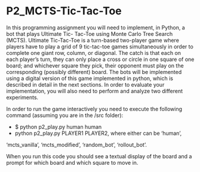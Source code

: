 # P2_MCTS-Tic-Tac-Toe
In this programming assignment you will need to implement, in Python, a bot that plays Ultimate Tic-
Tac-Toe using Monte Carlo Tree Search (MCTS). Ultimate Tic-Tac-Toe is a turn-based two-player
game where players have to play a grid of 9 tic-tac-toe games simultaneously in order to complete
one giant row, column, or diagonal. The catch is that each on each player’s turn, they can only place
a cross or circle in one square of one board; and whichever square they pick, their opponent must
play on the corresponding (possibly different) board. The bots will be implemented using a digital
version of this game implemented in python, which is described in detail in the next sections. In order
to evaluate your implementation, you will also need to perform and analyze two different
experiments.

In order to run the game interactively you need to execute the following command (assuming you
are in the /src folder):
- $ python p2_play.py human human
- python p2_play.py PLAYER1 PLAYER2, where either can be ‘human’,

‘mcts_vanilla’, ‘mcts_modified’, ‘random_bot’, ‘rollout_bot’.

When you run this code you should see a textual display of the board and a prompt for which board
and which square to move in.